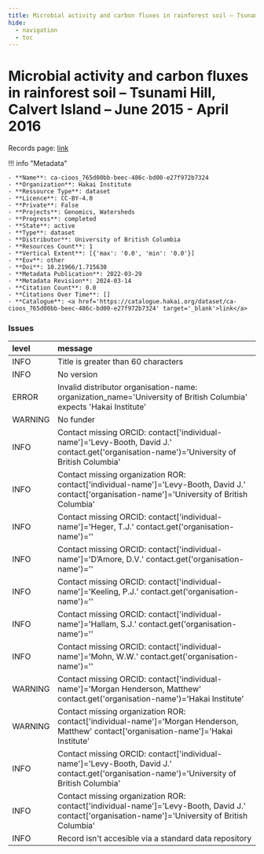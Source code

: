 ```yaml
---
title: Microbial activity and carbon fluxes in rainforest soil – Tsunami Hill, Calvert Island – June 2015 - April 2016
hide:
  - navigation
  - toc
---
```


# Microbial activity and carbon fluxes in rainforest soil – Tsunami Hill, Calvert Island – June 2015 - April 2016

Records page: <a href='https://catalogue.hakai.org/dataset/ca-cioos_765d00bb-beec-486c-bd00-e27f972b7324' target='_blank'>link</a>

<div id='map'></div>

!!! info "Metadata"
    
    - **Name**: ca-cioos_765d00bb-beec-486c-bd00-e27f972b7324 
    - **Organization**: Hakai Institute 
    - **Ressource Type**: dataset 
    - **Licence**: CC-BY-4.0 
    - **Private**: False 
    - **Projects**: Genomics, Watersheds 
    - **Progress**: completed 
    - **State**: active 
    - **Type**: dataset 
    - **Distributor**: University of British Columbia 
    - **Resources Count**: 1 
    - **Vertical Extent**: [{'max': '0.0', 'min': '0.0'}] 
    - **Eov**: other 
    - **Doi**: 10.21966/1.715630 
    - **Metadata Publication**: 2022-03-29 
    - **Metadata Revision**: 2024-03-14 
    - **Citation Count**: 0.0 
    - **Citations Over Time**: [] 
    - **Catalogue**: <a href='https://catalogue.hakai.org/dataset/ca-cioos_765d00bb-beec-486c-bd00-e27f972b7324' target='_blank'>link</a> 

### Issues

| level   | message                                                                                                                                            |
|:--------|:---------------------------------------------------------------------------------------------------------------------------------------------------|
| INFO    | Title is greater than 60 characters                                                                                                                |
| INFO    | No version                                                                                                                                         |
| ERROR   | Invalid distributor organisation-name: organization_name='University of British Columbia' expects 'Hakai Institute'                                |
| WARNING | No funder                                                                                                                                          |
| INFO    | Contact missing ORCID: contact['individual-name']='Levy-Booth, David J.' contact.get('organisation-name')='University of British Columbia'         |
| INFO    | Contact missing organization ROR:  contact['individual-name']='Levy-Booth, David J.' contact['organisation-name']='University of British Columbia' |
| INFO    | Contact missing ORCID: contact['individual-name']='Heger, T.J.' contact.get('organisation-name')=''                                                |
| INFO    | Contact missing ORCID: contact['individual-name']='D’Amore, D.V.' contact.get('organisation-name')=''                                              |
| INFO    | Contact missing ORCID: contact['individual-name']='Keeling, P.J.' contact.get('organisation-name')=''                                              |
| INFO    | Contact missing ORCID: contact['individual-name']='Hallam, S.J.' contact.get('organisation-name')=''                                               |
| INFO    | Contact missing ORCID: contact['individual-name']='Mohn, W.W.' contact.get('organisation-name')=''                                                 |
| WARNING | Contact missing ORCID: contact['individual-name']='Morgan Henderson, Matthew' contact.get('organisation-name')='Hakai Institute'                   |
| WARNING | Contact missing organization ROR:  contact['individual-name']='Morgan Henderson, Matthew' contact['organisation-name']='Hakai Institute'           |
| INFO    | Contact missing ORCID: contact['individual-name']='Levy-Booth, David J.' contact.get('organisation-name')='University of British Columbia'         |
| INFO    | Contact missing organization ROR:  contact['individual-name']='Levy-Booth, David J.' contact['organisation-name']='University of British Columbia' |
| INFO    | Record isn't accesible via a standard data repository                                                                                              |

<script>
   document.addEventListener("DOMContentLoaded", function() {
    var map = L.map('map').setView([51.505, -125.09], 5);
    L.tileLayer('https://tile.openstreetmap.org/{z}/{x}/{y}.png', {
        maxZoom: 19,
        attribution: '&copy; <a href="http://www.openstreetmap.org/copyright">OpenStreetMap</a>'
    }).addTo(map);
    var geojsonFeature = {
        "type": "Feature",
        "properties": {
            "name" : "Microbial activity and carbon fluxes in rainforest soil – Tsunami Hill, Calvert Island – June 2015 - April 2016"
        },
        "geometry": {'type': 'Polygon', 'coordinates': [[[-128.13650264, 51.64966999], [-128.12495841, 51.64966999], [-128.12495841, 51.65523482], [-128.13650264, 51.65523482], [-128.13650264, 51.64966999]]]}
    }
    L.geoJSON(geojsonFeature).addTo(map);
   })
</script>